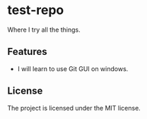 test-repo
========

Where I try all the things.


Features
--------

- I will learn to use Git GUI on windows.


License
-------

The project is licensed under the MIT license. 
